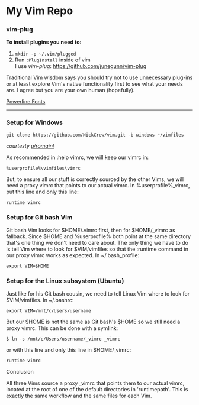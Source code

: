 # My Vim Repo

### vim-plug
__To install plugins you need to:__  
1. `mkdir -p ~/.vim/plugged`  
2. Run `:PlugInstall` inside of vim  
I use *vim-plug*: https://github.com/junegunn/vim-plug  

Traditional Vim wisdom says you should try not to use unnecessary plug-ins or at least explore Vim's native
functionality first to see what your needs are. I agree but you are your own human (hopefully).  

[Powerline Fonts](https://github.com/powerline/fonts)    

***

### Setup for Windows

    git clone https://github.com/NickCrew/vim.git -b windows ~/vimfiles

*courtesty [u/romainl](https://reddit.com/u/romainl)*  

As recommended in :help vimrc, we will keep our vimrc in:

    %userprofile%\vimfiles\vimrc

But, to ensure all our stuff is correctly sourced by the other Vims, we will need a proxy vimrc that points to our actual vimrc. In %userprofile%\_vimrc, put this line and only this line:

    runtime vimrc

### Setup for Git bash Vim

Git bash Vim looks for $HOME/.vimrc first, then for $HOME/_vimrc as fallback. Since $HOME and %userprofile% both point at the same directory that's one thing we don't need to care about. The only thing we have to do is tell Vim where to look for $VIM/vimfiles so that the :runtime command in our proxy vimrc works as expected. In ~/.bash_profile:

    export VIM=$HOME

### Setup for the Linux subsystem (Ubuntu)

Just like for his Git bash cousin, we need to tell Linux Vim where to look for $VIM/vimfiles. In ~/.bashrc:

    export VIM=/mnt/c/Users/username

But our $HOME is not the same as Git bash's $HOME so we still need a proxy vimrc. This can be done with a symlink:

    $ ln -s /mnt/c/Users/username/_vimrc _vimrc

or with this line and only this line in $HOME/_vimrc:

    runtime vimrc

Conclusion

All three Vims source a proxy _vimrc that points them to our actual vimrc, located at the root of one of the default directories in 'runtimepath'. This is exactly the same workflow and the same files for each Vim.
